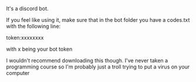 It's a discord bot.

If you feel like using it, make sure that in the bot folder you have a codes.txt with the following line:

token:xxxxxxxx

with x being your bot token

I wouldn't recommend downloading this though. I've never taken a programming course so I'm probably just a troll trying to put a virus on your computer
